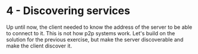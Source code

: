 # 4 - Discovering services

Up until now, the client needed to know the address of the server to be able to connect
to it. This is not how p2p systems work. Let's build on the solution for the previous 
exercise, but make the server discoverable and make the client discover it.
